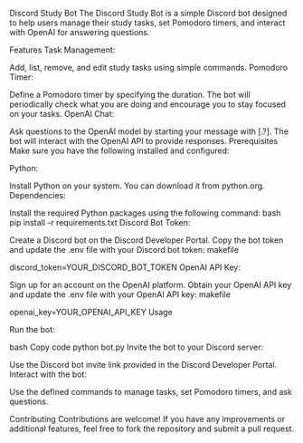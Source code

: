 Discord Study Bot
The Discord Study Bot is a simple Discord bot designed to help users manage their study tasks, set Pomodoro timers, and interact with OpenAI for answering questions.

Features
Task Management:

Add, list, remove, and edit study tasks using simple commands.
Pomodoro Timer:

Define a Pomodoro timer by specifying the duration. The bot will periodically check what you are doing and encourage you to stay focused on your tasks.
OpenAI Chat:

Ask questions to the OpenAI model by starting your message with [.?]. The bot will interact with the OpenAI API to provide responses.
Prerequisites
Make sure you have the following installed and configured:

Python:

Install Python on your system. You can download it from python.org.
Dependencies:

Install the required Python packages using the following command:
bash
pip install -r requirements.txt
Discord Bot Token:

Create a Discord bot on the Discord Developer Portal.
Copy the bot token and update the .env file with your Discord bot token:
makefile

discord_token=YOUR_DISCORD_BOT_TOKEN
OpenAI API Key:

Sign up for an account on the OpenAI platform.
Obtain your OpenAI API key and update the .env file with your OpenAI API key:
makefile

openai_key=YOUR_OPENAI_API_KEY
Usage

Run the bot:

bash
Copy code
python bot.py
Invite the bot to your Discord server:

Use the Discord bot invite link provided in the Discord Developer Portal.
Interact with the bot:

Use the defined commands to manage tasks, set Pomodoro timers, and ask questions.

Contributing
Contributions are welcome! If you have any improvements or additional features, feel free to fork the repository and submit a pull request.

